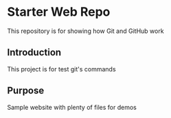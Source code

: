 # Starter Web Repo

This repository is for showing how Git and GitHub work

## Introduction

This project is for test git's commands

## Purpose

Sample website with plenty of files for demos


